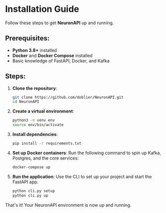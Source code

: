 # Installation Guide

Follow these steps to get **NeuronAPI** up and running.

## Prerequisites:
- **Python 3.8+** installed
- **Docker** and **Docker Compose** installed
- Basic knowledge of FastAPI, Docker, and Kafka

## Steps:

1. **Clone the repository**:
   ```bash
   git clone https://github.com/doblier/NeuronAPI.git
   cd NeuronAPI
   ```

2. **Create a virtual environment**:
   ```bash
   python3 -m venv env
   source env/bin/activate
   ```

3. **Install dependencies**:
   ```bash
   pip install -r requirements.txt
   ```

4. **Set up Docker containers**:
   Run the following command to spin up Kafka, Postgres, and the core services:
   ```bash
   docker-compose up
   ```

5. **Run the application**:
   Use the CLI to set up your project and start the FastAPI app.
   ```bash
   python cli.py setup
   python cli.py up
   ```

That's it! Your NeuronAPI environment is now up and running.
